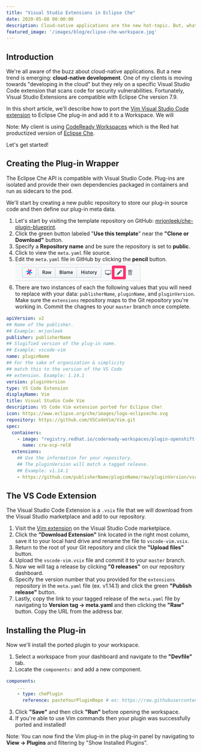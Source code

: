 ```yaml
---
title: "Visual Studio Extensions in Eclipse Che"
date: 2020-05-08 00:00:00
description: Cloud-native applications are the new hot-topic. But, what about cloud-native development? One of my clients moving towards "developing in the cloud" using CodeReady Workspaces, Red Hat's productized version of Eclipse Che, and they needed a Visual Studio Code extension. Here's how we got it working for them.
featured_image: '/images/blog/eclipse-che-workspace.jpg'
---
```


## Introduction

We're all aware of the buzz about cloud-native applications. But a new trend is emerging: **cloud-native development**. One of my clients is moving towards "developing in the cloud" but they rely on a specific Visual Studio Code extension that scans code for security vulnerabilities. Fortunately, Visual Studio Extensions are compatible with Eclipse Che version 7.9.

In this short article, we'll describe how to port the [Vim Visual Studio Code extension][1] to Eclipse Che plug-in and add it to a Workspace. We will

Note: My client is using [CodeReady Workspaces][2] which is the Red hat productized version of [Eclipse Che][3].

Let's get started!

## Creating the Plug-in Wrapper

The Eclipse Che API is compatible with Visual Studio Code. Plug-ins are isolated and provide their own dependencies packaged in containers and run as sidecars to the pod.

We'll start by creating a new public repository to store our plug-in source code and then define our plug-in meta data.

1.  Let's start by visiting the template repository on GitHub: [mrjonleek/che-plugin-blueprint][4].
2.  Click the green button labeled "**Use this template**" near the **"Clone or Download"** button.
3.  Specify a **Repository name** and be sure the repository is set to **public**.
4.  Click to view the `meta.yaml` file source.
5.  Edit the `meta.yaml` file in GitHub by clicking the **pencil** button. ![git-edit](/images/blog/git-edit.png)
6.  There are two instances of each the following values that you will need to replace with your data: `publisherName`, `pluginName`, and `pluginVersion`. Make sure the `extensions` repository maps to the Git repository you're working in. Commit the chagnes to your `master` branch once complete.

```yaml
apiVersion: v2
## Name of the publisher.
## Example: mrjonleek
publisher: publisherName
## Slugified version of the plug-in name.
## Example: vscode-vim
name: pluginName
## For the sake of organization & simplicity
## match this to the version of the VS Code
## extension. Example: 1.14.1
version: pluginVersion
type: VS Code Extension
displayName: Vim
title: Visual Studio Code Vim
description: VS Code Vim extension ported for Eclipse Che!
icon: https://www.eclipse.org/che/images/logo-eclipseche.svg
repository: https://github.com/VSCodeVim/Vim.git
spec:
  containers:
    - image: "registry.redhat.io/codeready-workspaces/plugin-openshift-rhel8"
      name: crw-ocp-rel8
  extensions:
    ## Use the information for your repository.
    ## The pluginVersion will match a tagged release.
    ## Example: v1.14.1
    - https://github.com/publisherName/pluginName/raw/pluginVersion/vscode-vim.vsix
```

## The VS Code Extension

The Visual Studio Code Extension is a `.vsix` file that we will download from the Visual Studio marketplace and add to our repository.

1.  Visit the [Vim extension][5] on the Visual Studio Code marketplace.
2.  Click the **"Download Extension"** link located in the right most column, save it to your local hard drive and rename the file to `vscode-vim.vsix`.
3.  Return to the root of your Git repository and click the **"Upload files"** button.
4.  Upload the `vscode-vim.vsix` file and commit it to your `master` branch.
5.  Now we will tag a release by clicking **"0 releases"** on our repository dashboard.
6.  Specify the version number that you provided for the `extensions` repository in the `meta.yaml` file (ex. v1.14.1) and click the green **"Publish release"** button.
7.  Lastly, copy the link to your tagged release of the `meta.yaml` file by navigating to **Version tag → meta.yaml** and then clicking the **"Raw"** button. Copy the URL from the address bar.

## Installing the Plug-in

Now we'll install the ported plugin to your workspace.

1.  Select a workspace from your dashboard and navigate to the **"Devfile"** tab.
2.  Locate the `components:` and add a new component.

```yaml
components:
    ...
    - type: chePlugin
      reference: pasteYourPluginRepo # ex: https://raw.githubusercontent.com/readyhat/che-plugin-vim/v1.14.1/meta.yaml
```
3.  Click **"Save"** and then click **"Run"** before opening the workspace.
4.  If you're able to use Vim commands then your plugin was successfully ported and installed!

Note: You can now find the Vim plug-in in the plug-in panel by navigating to **View → Plugins** and filtering by "Show Installed Plugins".

[1]: https://marketplace.visualstudio.com/items?itemName=vscodevim.vim
[2]: https://www.redhat.com/en/technologies/jboss-middleware/codeready-workspaces
[3]: https://www.eclipse.org/che/
[4]: https://github.com/mrjonleek/che-plugin-blueprint
[5]: https://marketplace.visualstudio.com/items?itemName=vscodevim.vim
